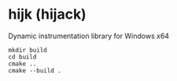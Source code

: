 # hijk (hijack)

Dynamic instrumentation library for Windows x64

```
mkdir build
cd build
cmake ..
cmake --build .
```
